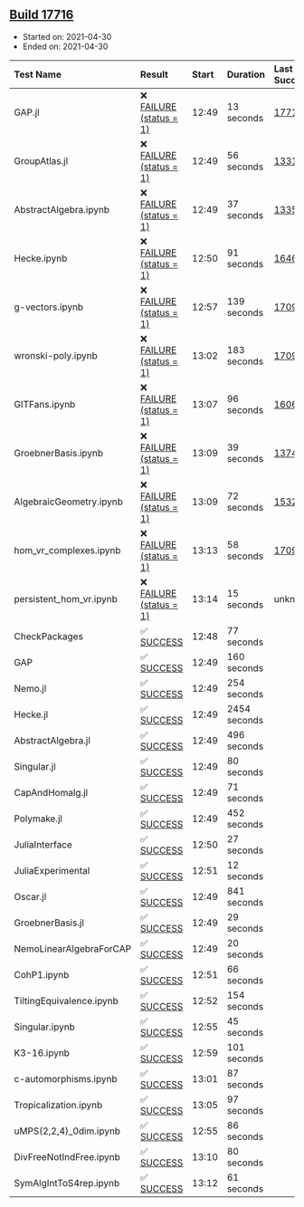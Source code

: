 ## [Build 17716](https://oscarci.mathematik.uni-kl.de/job/oscar/17716/)

* Started on: 2021-04-30
* Ended on: 2021-04-30

| Test Name    | Result | Start | Duration | Last Success | First Failure |
|:-------------|:-------|:------|:---------|:-------------|:--------------|
| GAP.jl | ❌ [FAILURE (status = 1)](https://oscarci.mathematik.uni-kl.de/job/oscar/17716/artifact/logs/build-17716/GAP.jl.log) | 12:49 | 13 seconds | [17715](https://oscarci.mathematik.uni-kl.de/job/oscar/17715/) | [17716](https://oscarci.mathematik.uni-kl.de/job/oscar/17716/) |
| GroupAtlas.jl | ❌ [FAILURE (status = 1)](https://oscarci.mathematik.uni-kl.de/job/oscar/17716/artifact/logs/build-17716/GroupAtlas.jl.log) | 12:49 | 56 seconds | [13311](https://oscarci.mathematik.uni-kl.de/job/oscar/13311/) | [13312](https://oscarci.mathematik.uni-kl.de/job/oscar/13312/) |
| AbstractAlgebra.ipynb | ❌ [FAILURE (status = 1)](https://oscarci.mathematik.uni-kl.de/job/oscar/17716/artifact/logs/build-17716/AbstractAlgebra.ipynb.log) | 12:49 | 37 seconds | [13355](https://oscarci.mathematik.uni-kl.de/job/oscar/13355/) | [13356](https://oscarci.mathematik.uni-kl.de/job/oscar/13356/) |
| Hecke.ipynb | ❌ [FAILURE (status = 1)](https://oscarci.mathematik.uni-kl.de/job/oscar/17716/artifact/logs/build-17716/Hecke.ipynb.log) | 12:50 | 91 seconds | [16463](https://oscarci.mathematik.uni-kl.de/job/oscar/16463/) | [16464](https://oscarci.mathematik.uni-kl.de/job/oscar/16464/) |
| g-vectors.ipynb | ❌ [FAILURE (status = 1)](https://oscarci.mathematik.uni-kl.de/job/oscar/17716/artifact/logs/build-17716/g-vectors.ipynb.log) | 12:57 | 139 seconds | [17099](https://oscarci.mathematik.uni-kl.de/job/oscar/17099/) | [17100](https://oscarci.mathematik.uni-kl.de/job/oscar/17100/) |
| wronski-poly.ipynb | ❌ [FAILURE (status = 1)](https://oscarci.mathematik.uni-kl.de/job/oscar/17716/artifact/logs/build-17716/wronski-poly.ipynb.log) | 13:02 | 183 seconds | [17098](https://oscarci.mathematik.uni-kl.de/job/oscar/17098/) | [17099](https://oscarci.mathematik.uni-kl.de/job/oscar/17099/) |
| GITFans.ipynb | ❌ [FAILURE (status = 1)](https://oscarci.mathematik.uni-kl.de/job/oscar/17716/artifact/logs/build-17716/GITFans.ipynb.log) | 13:07 | 96 seconds | [16068](https://oscarci.mathematik.uni-kl.de/job/oscar/16068/) | [16069](https://oscarci.mathematik.uni-kl.de/job/oscar/16069/) |
| GroebnerBasis.ipynb | ❌ [FAILURE (status = 1)](https://oscarci.mathematik.uni-kl.de/job/oscar/17716/artifact/logs/build-17716/GroebnerBasis.ipynb.log) | 13:09 | 39 seconds | [13748](https://oscarci.mathematik.uni-kl.de/job/oscar/13748/) | [13749](https://oscarci.mathematik.uni-kl.de/job/oscar/13749/) |
| AlgebraicGeometry.ipynb | ❌ [FAILURE (status = 1)](https://oscarci.mathematik.uni-kl.de/job/oscar/17716/artifact/logs/build-17716/AlgebraicGeometry.ipynb.log) | 13:09 | 72 seconds | [15322](https://oscarci.mathematik.uni-kl.de/job/oscar/15322/) | [15323](https://oscarci.mathematik.uni-kl.de/job/oscar/15323/) |
| hom_vr_complexes.ipynb | ❌ [FAILURE (status = 1)](https://oscarci.mathematik.uni-kl.de/job/oscar/17716/artifact/logs/build-17716/hom_vr_complexes.ipynb.log) | 13:13 | 58 seconds | [17099](https://oscarci.mathematik.uni-kl.de/job/oscar/17099/) | [17100](https://oscarci.mathematik.uni-kl.de/job/oscar/17100/) |
| persistent_hom_vr.ipynb | ❌ [FAILURE (status = 1)](https://oscarci.mathematik.uni-kl.de/job/oscar/17716/artifact/logs/build-17716/persistent_hom_vr.ipynb.log) | 13:14 | 15 seconds | unknown | unknown |
| CheckPackages | ✅ [SUCCESS](https://oscarci.mathematik.uni-kl.de/job/oscar/17716/artifact/logs/build-17716/CheckPackages.log) | 12:48 | 77 seconds |  |  |
| GAP | ✅ [SUCCESS](https://oscarci.mathematik.uni-kl.de/job/oscar/17716/artifact/logs/build-17716/GAP.log) | 12:49 | 160 seconds |  |  |
| Nemo.jl | ✅ [SUCCESS](https://oscarci.mathematik.uni-kl.de/job/oscar/17716/artifact/logs/build-17716/Nemo.jl.log) | 12:49 | 254 seconds |  |  |
| Hecke.jl | ✅ [SUCCESS](https://oscarci.mathematik.uni-kl.de/job/oscar/17716/artifact/logs/build-17716/Hecke.jl.log) | 12:49 | 2454 seconds |  |  |
| AbstractAlgebra.jl | ✅ [SUCCESS](https://oscarci.mathematik.uni-kl.de/job/oscar/17716/artifact/logs/build-17716/AbstractAlgebra.jl.log) | 12:49 | 496 seconds |  |  |
| Singular.jl | ✅ [SUCCESS](https://oscarci.mathematik.uni-kl.de/job/oscar/17716/artifact/logs/build-17716/Singular.jl.log) | 12:49 | 80 seconds |  |  |
| CapAndHomalg.jl | ✅ [SUCCESS](https://oscarci.mathematik.uni-kl.de/job/oscar/17716/artifact/logs/build-17716/CapAndHomalg.jl.log) | 12:49 | 71 seconds |  |  |
| Polymake.jl | ✅ [SUCCESS](https://oscarci.mathematik.uni-kl.de/job/oscar/17716/artifact/logs/build-17716/Polymake.jl.log) | 12:49 | 452 seconds |  |  |
| JuliaInterface | ✅ [SUCCESS](https://oscarci.mathematik.uni-kl.de/job/oscar/17716/artifact/logs/build-17716/JuliaInterface.log) | 12:50 | 27 seconds |  |  |
| JuliaExperimental | ✅ [SUCCESS](https://oscarci.mathematik.uni-kl.de/job/oscar/17716/artifact/logs/build-17716/JuliaExperimental.log) | 12:51 | 12 seconds |  |  |
| Oscar.jl | ✅ [SUCCESS](https://oscarci.mathematik.uni-kl.de/job/oscar/17716/artifact/logs/build-17716/Oscar.jl.log) | 12:49 | 841 seconds |  |  |
| GroebnerBasis.jl | ✅ [SUCCESS](https://oscarci.mathematik.uni-kl.de/job/oscar/17716/artifact/logs/build-17716/GroebnerBasis.jl.log) | 12:49 | 29 seconds |  |  |
| NemoLinearAlgebraForCAP | ✅ [SUCCESS](https://oscarci.mathematik.uni-kl.de/job/oscar/17716/artifact/logs/build-17716/NemoLinearAlgebraForCAP.log) | 12:49 | 20 seconds |  |  |
| CohP1.ipynb | ✅ [SUCCESS](https://oscarci.mathematik.uni-kl.de/job/oscar/17716/artifact/logs/build-17716/CohP1.ipynb.log) | 12:51 | 66 seconds |  |  |
| TiltingEquivalence.ipynb | ✅ [SUCCESS](https://oscarci.mathematik.uni-kl.de/job/oscar/17716/artifact/logs/build-17716/TiltingEquivalence.ipynb.log) | 12:52 | 154 seconds |  |  |
| Singular.ipynb | ✅ [SUCCESS](https://oscarci.mathematik.uni-kl.de/job/oscar/17716/artifact/logs/build-17716/Singular.ipynb.log) | 12:55 | 45 seconds |  |  |
| K3-16.ipynb | ✅ [SUCCESS](https://oscarci.mathematik.uni-kl.de/job/oscar/17716/artifact/logs/build-17716/K3-16.ipynb.log) | 12:59 | 101 seconds |  |  |
| c-automorphisms.ipynb | ✅ [SUCCESS](https://oscarci.mathematik.uni-kl.de/job/oscar/17716/artifact/logs/build-17716/c-automorphisms.ipynb.log) | 13:01 | 87 seconds |  |  |
| Tropicalization.ipynb | ✅ [SUCCESS](https://oscarci.mathematik.uni-kl.de/job/oscar/17716/artifact/logs/build-17716/Tropicalization.ipynb.log) | 13:05 | 97 seconds |  |  |
| uMPS(2,2,4)_0dim.ipynb | ✅ [SUCCESS](https://oscarci.mathematik.uni-kl.de/job/oscar/17716/artifact/logs/build-17716/uMPS-2-2-4-_0dim.ipynb.log) | 12:55 | 86 seconds |  |  |
| DivFreeNotIndFree.ipynb | ✅ [SUCCESS](https://oscarci.mathematik.uni-kl.de/job/oscar/17716/artifact/logs/build-17716/DivFreeNotIndFree.ipynb.log) | 13:10 | 80 seconds |  |  |
| SymAlgIntToS4rep.ipynb | ✅ [SUCCESS](https://oscarci.mathematik.uni-kl.de/job/oscar/17716/artifact/logs/build-17716/SymAlgIntToS4rep.ipynb.log) | 13:12 | 61 seconds |  |  |
